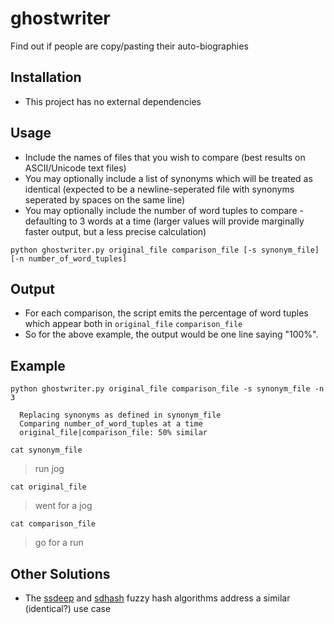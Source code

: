 # ghostwriter
Find out if people are copy/pasting their auto-biographies

## Installation
- This project has no external dependencies

## Usage
- Include the names of files that you wish to compare (best results on ASCII/Unicode text files)
- You may optionally include a list of synonyms which will be treated as identical (expected to be a newline-seperated file with synonyms seperated by spaces on the same line)
- You may optionally include the number of word tuples to compare - defaulting to 3 words at a time (larger values will provide marginally faster output, but a less precise calculation)

`python ghostwriter.py original_file comparison_file [-s synonym_file] [-n number_of_word_tuples]`

## Output
- For each comparison, the script emits the percentage of word tuples which appear both in `original_file` `comparison_file`
- So for the above example, the output would be one line saying "100%".  

## Example

`python ghostwriter.py original_file comparison_file -s synonym_file -n 3`

```
  Replacing synonyms as defined in synonym_file
  Comparing number_of_word_tuples at a time
  original_file|comparison_file: 50% similar
```

`cat synonym_file`
> run jog

`cat original_file`
> went for a jog

`cat comparison_file`
> go for a run 


## Other Solutions
- The [ssdeep](http://ssdeep.sourceforge.net/usage.html) and [sdhash](http://roussev.net/sdhash/tutorial/03-quick.html) fuzzy hash algorithms address a similar (identical?) use case 
